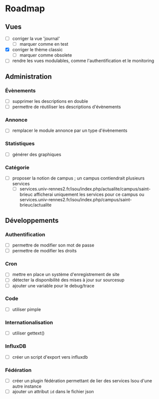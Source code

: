 # Roadmap

## Vues
- [ ] corriger la vue 'journal'
    - [ ] marquer comme en test
- [x] corriger le thème classic
    - [ ] marquer comme obsolete
- [ ] rendre les vues modulables, comme l'authentification et le monitoring

## Administration
### Évènements
- [ ] supprimer les descriptions en double
- [ ] permettre de réutiliser les descriptions d'évènements

### Annonce
- [ ] remplacer le module annonce par un type d'évènements

### Statistiques
- [ ] générer des graphiques

### Catégorie
- [ ] proposer la notion de campus ; un campus contiendrait plusieurs services
    - [ ] services.univ-rennes2.fr/isou/index.php/actualite/campus/saint-brieuc afficherai uniquement les services pour ce campus
        ou services.univ-rennes2.fr/isou/index.php/campus/saint-brieuc/actualite

## Développements
### Authentification
- [ ] permettre de modifier son mot de passe
- [ ] permettre de modifier les droits

### Cron
- [ ] mettre en place un système d'enregistrement de site
- [ ] détecter la disponibilité des mises à jour sur sourcesup
- [ ] ajouter une variable pour le debug/trace

### Code
- [ ] utiliser pimple

### Internationalisation
- [ ] utiliser gettext()

### InfluxDB
- [ ] créer un script d'export vers influxdb

### Fédération
- [ ] créer un plugin fédération permettant de lier des services Isou d'une autre instance
- [ ] ajouter un attribut `id` dans le fichier json
